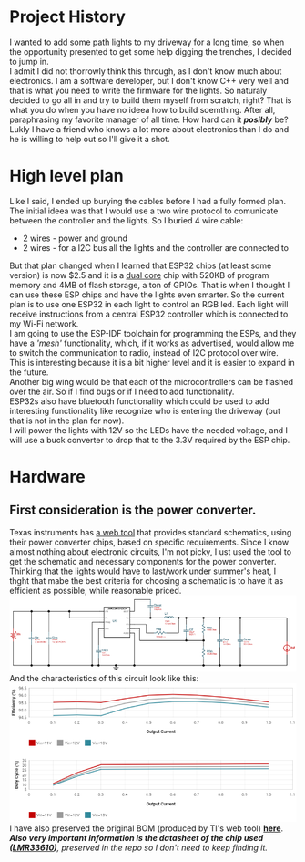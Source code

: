 # Project History
I wanted to add some path lights to my driveway for a long time, so when the opportunity presented to get some help digging the trenches, I decided to jump in.  
I admit I did not thorrowly think this through, as I don't know much about electronics.
I am a software developer, but I don't know C++ very well and that is what you need to write the firmware for the lights.
So naturaly decided to go all in and try to build them myself from scratch, right? That is what you do when you have no ideea how to build soemthing. After all, paraphrasing my favorite manager of all time: How hard can it ***posibly*** be?  
Lukly I have a friend who knows a lot more about electronics than I do and he is willing to help out so I'll give it a shot.

# High level plan
Like I said, I ended up burying the cables before I had a fully formed plan. The initial ideea was that I would use a two wire protocol to comunicate between the controller and the lights. So I buried 4 wire cable:  
* 2 wires - power and ground
* 2 wires - for a I2C bus all the lights and the controller are connected to  

But that plan changed when I learned that ESP32 chips (at least some version) is now $2.5 and it is a [dual core](https://www.espressif.com/sites/default/files/documentation/esp32-wroom-32e_esp32-wroom-32ue_datasheet_en.pdf) chip with 520KB of program memory and 4MB of flash storage, a ton of GPIOs. That is when I thought I can use these ESP chips and have the lights even smarter.
So the current plan is to use one ESP32 in each light to control an RGB led. Each light will receive instructions from a central ESP32 controller which is connected to my Wi-Fi network.  
I am going to use the ESP-IDF toolchain for programming the ESPs, and they have a *'mesh'* functionality, which, if it works as advertised, would allow me to switch the communication to radio, instead of I2C protocol over wire. This is interesting because it is a bit higher level and it is easier to expand in the future.  
Another big wing would be that each of the microcontrollers can be flashed over the air. So if I find bugs or if I need to add functionality.  
ESP32s also have bluetooth functionality which could be used to add interesting functionality like recognize who is entering the driveway (but that is not in the plan for now).  
I will power the lights with 12V so the LEDs have the needed voltage, and I will use a buck converter to drop that to the 3.3V required by the ESP chip.

# Hardware
## First consideration is the power converter.
Texas instruments has [a web tool](https://webench.ti.com/power-designer/switching-regulator) that provides standard schematics, using their power converter chips, based on specific requirements. Since I know almost nothing about electronic circuits, I'm not picky, I ust used the tool to get the schematic and necessary components for the power converter.  
Thinking that the lights would have to last/work under summer's heat, I thght that mabe the best criteria for choosing a schematic is to have it as efficient as possible, while reasonable priced.  
![Original Schematic](Images/PowerSchematic.png)  
And the characteristics of this circuit look like this:  
![Circuit Characteristics](Images/PowerCircuitCharacteristics.png)  
I have also preserved the original BOM (produced by TI's web tool) [**here**](Hardware/BOM.csv).  
***Also very important information is the datasheet of the chip used ([LMR33610](Hardware/LMR33610_Data_Sheet.pdf))**, preserved in the repo so I don't need to keep finding it.*
